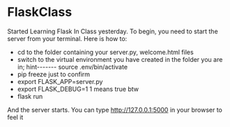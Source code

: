 # FlaskClass

Started Learning Flask In Class yesterday. To begin, you need to start the server from your terminal. Here is how to:

- cd to the folder containing your server.py, welcome.html files
- switch to the virtual environment you have created in the folder you are in; hint------- source .env/bin/activate
- pip freeze just to confirm 
- export FLASK_APP=server.py
- export FLASK_DEBUG=1                      1 means true btw
- flask run

And the server starts. You can type http://127.0.0.1:5000 in your browser to feel it

